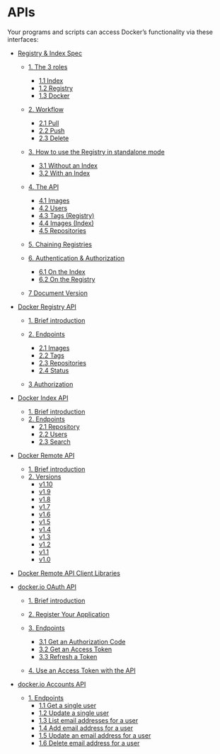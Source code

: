 
# APIs

Your programs and scripts can access Docker’s functionality via these
interfaces:

-   [Registry & Index Spec](registry_index_spec/)
    -   [1. The 3 roles](registry_index_spec/#the-3-roles)
        -   [1.1 Index](registry_index_spec/#index)
        -   [1.2 Registry](registry_index_spec/#registry)
        -   [1.3 Docker](registry_index_spec/#docker)

    -   [2. Workflow](registry_index_spec/#workflow)
        -   [2.1 Pull](registry_index_spec/#pull)
        -   [2.2 Push](registry_index_spec/#push)
        -   [2.3 Delete](registry_index_spec/#delete)

    -   [3. How to use the Registry in standalone
        mode](registry_index_spec/#how-to-use-the-registry-in-standalone-mode)
        -   [3.1 Without an
            Index](registry_index_spec/#without-an-index)
        -   [3.2 With an Index](registry_index_spec/#with-an-index)

    -   [4. The API](registry_index_spec/#the-api)
        -   [4.1 Images](registry_index_spec/#images)
        -   [4.2 Users](registry_index_spec/#users)
        -   [4.3 Tags (Registry)](registry_index_spec/#tags-registry)
        -   [4.4 Images (Index)](registry_index_spec/#images-index)
        -   [4.5 Repositories](registry_index_spec/#repositories)

    -   [5. Chaining
        Registries](registry_index_spec/#chaining-registries)
    -   [6. Authentication &
        Authorization](registry_index_spec/#authentication-authorization)
        -   [6.1 On the Index](registry_index_spec/#on-the-index)
        -   [6.2 On the Registry](registry_index_spec/#on-the-registry)

    -   [7 Document Version](registry_index_spec/#document-version)

-   [Docker Registry API](registry_api/)
    -   [1. Brief introduction](registry_api/#brief-introduction)
    -   [2. Endpoints](registry_api/#endpoints)
        -   [2.1 Images](registry_api/#images)
        -   [2.2 Tags](registry_api/#tags)
        -   [2.3 Repositories](registry_api/#repositories)
        -   [2.4 Status](registry_api/#status)

    -   [3 Authorization](registry_api/#authorization)

-   [Docker Index API](index_api/)
    -   [1. Brief introduction](index_api/#brief-introduction)
    -   [2. Endpoints](index_api/#endpoints)
        -   [2.1 Repository](index_api/#repository)
        -   [2.2 Users](index_api/#users)
        -   [2.3 Search](index_api/#search)

-   [Docker Remote API](docker_remote_api/)
    -   [1. Brief introduction](docker_remote_api/#brief-introduction)
    -   [2. Versions](docker_remote_api/#versions)
        -   [v1.10](docker_remote_api/#v1-10)
        -   [v1.9](docker_remote_api/#v1-9)
        -   [v1.8](docker_remote_api/#v1-8)
        -   [v1.7](docker_remote_api/#v1-7)
        -   [v1.6](docker_remote_api/#v1-6)
        -   [v1.5](docker_remote_api/#v1-5)
        -   [v1.4](docker_remote_api/#v1-4)
        -   [v1.3](docker_remote_api/#v1-3)
        -   [v1.2](docker_remote_api/#v1-2)
        -   [v1.1](docker_remote_api/#v1-1)
        -   [v1.0](docker_remote_api/#v1-0)

-   [Docker Remote API Client Libraries](remote_api_client_libraries/)
-   [docker.io OAuth API](docker_io_oauth_api/)
    -   [1. Brief introduction](docker_io_oauth_api/#brief-introduction)
    -   [2. Register Your
        Application](docker_io_oauth_api/#register-your-application)
    -   [3. Endpoints](docker_io_oauth_api/#endpoints)
        -   [3.1 Get an Authorization
            Code](docker_io_oauth_api/#get-an-authorization-code)
        -   [3.2 Get an Access
            Token](docker_io_oauth_api/#get-an-access-token)
        -   [3.3 Refresh a Token](docker_io_oauth_api/#refresh-a-token)

    -   [4. Use an Access Token with the
        API](docker_io_oauth_api/#use-an-access-token-with-the-api)

-   [docker.io Accounts API](docker_io_accounts_api/)
    -   [1. Endpoints](docker_io_accounts_api/#endpoints)
        -   [1.1 Get a single
            user](docker_io_accounts_api/#get-a-single-user)
        -   [1.2 Update a single
            user](docker_io_accounts_api/#update-a-single-user)
        -   [1.3 List email addresses for a
            user](docker_io_accounts_api/#list-email-addresses-for-a-user)
        -   [1.4 Add email address for a
            user](docker_io_accounts_api/#add-email-address-for-a-user)
        -   [1.5 Update an email address for a
            user](docker_io_accounts_api/#update-an-email-address-for-a-user)
        -   [1.6 Delete email address for a
            user](docker_io_accounts_api/#delete-email-address-for-a-user)


